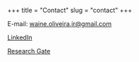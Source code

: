 +++
title = "Contact"
slug = "contact"
+++

E-mail: waine.oliveira.jr@gmail.com

[LinkedIn](https://www.linkedin.com/in/waine-junior/)

[Research Gate](https://www.researchgate.net/profile/Waine_Junior)